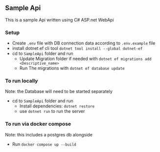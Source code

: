 ## Sample Api
This is a sample Api written using C# ASP.net WebApi

### Setup
- Create `.env` file with DB connection data according to `.env.example` file
- install dotnet ef cli tool `dotnet tool install --global dotnet-ef`
- cd to `SampleApi` folder and run
    - Update Migration folder if needed with `dotnet ef migrations add <Descriptive_name>`
    - Run The migrations with `dotnet ef database update`

### To run locally
Note: the Database will need to be started separately
- cd to `SampleApi` folder and run
    - Install dependencies: `dotnet restore`
    - use `dotnet run` to run the server

### To run via docker compose
Note: this includes a postgres db alongside
- Run `docker compose up --build`